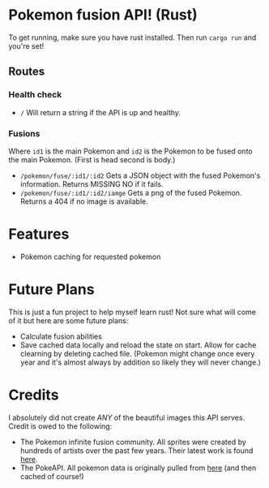 # Pokemon fusion API! (Rust)

To get running, make sure you have rust installed. Then run `cargo run` and you're set!

## Routes

### Health check

- `/` Will return a string if the API is up and healthy.

### Fusions

Where `id1` is the main Pokemon and `id2` is the Pokemon to be fused onto the main Pokemon. (First is head second is body.)

- `/pokemon/fuse/:id1/:id2` Gets a JSON object with the fused Pokemon's information. Returns MISSING NO if it fails.
- `/pokemon/fuse/:id1/:id2/iamge` Gets a png of the fused Pokemon. Returns a 404 if no image is available.

# Features

- Pokemon caching for requested pokemon

# Future Plans

This is just a fun project to help myself learn rust! Not sure what will come of it but here are some future plans:

- Calculate fusion abilities
- Save cached data locally and reload the state on start. Allow for cache clearning by deleting cached file. (Pokemon might change once every year and it's almost always by addition so likely they will never change.)

# Credits

I absolutely did not create *ANY* of the beautiful images this API serves. Credit is owed to the following:

- The Pokemon infinite fusion community. All sprites were created by hundreds of artists over the past few years. Their latest work is found [here](https://gitlab.com/pokemoninfinitefusion/customsprites "A repository where the latest sprites are uploaded.").
- The PokeAPI. All pokemon data is originally pulled from [here](https://pokeapi.co/) (and then cached of course!)